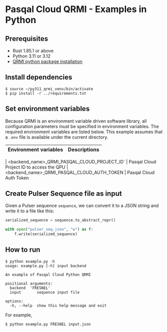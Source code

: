 # Pasqal Cloud QRMI - Examples in Python

## Prerequisites

* Rust 1.85.1 or above
* Python 3.11 or 3.12
* [QRMI python package installation](../../../README.md)

## Install dependencies

```shell-session
$ source ~/py311_qrmi_venv/bin/activate
$ pip install -r ../requirements.txt
```

## Set environment variables

Because QRMI is an environment variable driven software library, all configuration parameters must be specified in environment variables. The required environment variables are listed below. This example assumes that a `.env` file is available under the current directory.

| Environment variables | Descriptions |
| ---- | ---- |

| <backend_name>_QRMI_PASQAL_CLOUD_PROJECT_ID` |  Pasqal Cloud Project ID to access the QPU
| <backend_name>_QRMI_PASQAL_CLOUD_AUTH_TOKEN | Pasqal Cloud Auth Token

## Create Pulser Sequence file as input

Given a Pulser sequence `sequence`, we can convert it to a JSON string and write it to a file like this:

```python
serialized_sequence = sequence.to_abstract_repr()

with open("pulser_seq.json", "w") as f:
    f.write(serialized_sequence)
```

## How to run

```shell-session
$ python example.py -h
usage: example.py [-h] input backend

An example of Pasqal Cloud Python QRMI

positional arguments:
  backend  'FRESNEL'
  input       sequence input file

options:
  -h, --help  show this help message and exit
```
For example,
```shell-session
$ python example.py FRESNEL input.json
```
